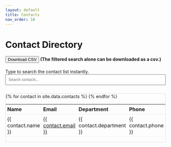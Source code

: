 ```yaml
---
layout: default
title: Contacts
nav_order: 10
---
```


# Contact Directory 

#### <button id="downloadExcel" class="btn-green">Download CSV</button> (The filtered search alone can be downloaded as a csv.)


Type to search the contact list instantly.
<input type="text" id="contactSearch" placeholder="Search contacts..." style="width:100%; padding:8px; font-size:12px; margin-bottom:12px;">

<div style="overflow: auto; max-height: 500px; border: 1px solid #ddd;">
<table id="contactsTable" style="width:100%; border-collapse:collapse">
  <thead style="position: sticky; top: 0; background: var(--body-background-color); z-index: 1;">
    <tr>
      <th style="text-align:left; padding:5px; border-bottom:1px solid #e5e5e5;">Name</th>
      <th style="text-align:left; padding:5px; border-bottom:1px solid #e5e5e5;">Email</th>
      <th style="text-align:left; padding:5px; border-bottom:1px solid #e5e5e5;">Department</th>
      <th style="text-align:left; padding:5px; border-bottom:1px solid #e5e5e5;">Phone</th>
    </tr>
  </thead>
  <tbody>
  {% for contact in site.data.contacts %}
    <tr>
      <td style="padding:5px; border-bottom:1px solid #f1f1f1;">{{ contact.name }}</td>
      <td style="padding:5px; border-bottom:1px solid #f1f1f1;"> <a href="mailto:{{ contact.email }}">{{ contact.email }}</a>
</td>
      <td style="padding:5px; border-bottom:1px solid #f1f1f1;">{{ contact.department }}</td>
      <td style="padding:5px; border-bottom:1px solid #f1f1f1;">{{ contact.phone }}</td>
    </tr>
  {% endfor %}
  </tbody>
</table>
</div>
<script src="https://unpkg.com/tablesort@5.2.1/dist/tablesort.min.js"></script>
<script src="{{ '/assets/js/contact-search.js' | relative_url }}"></script>
